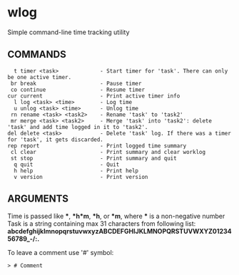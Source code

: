 # wlog
Simple command-line time tracking utility

## COMMANDS
      t timer <task>             - Start timer for 'task'. There can only be one active timer.
     br break                    - Pause timer
     co continue                 - Resume timer
    cur current                  - Print active timer info
      l log <task> <time>        - Log time
      u unlog <task> <time>      - Unlog time
     rn rename <task> <task2>    - Rename 'task' to 'task2'
     mr merge <task> <task2>     - Merge 'task' into 'task2': delete 'task' and add time logged in it to 'task2'.
    del delete <task>            - Delete 'task' log. If there was a timer for 'task', it gets discarded.
    rep report                   - Print logged time summary
     cl clear                    - Print summary and clear worklog
     st stop                     - Print summary and quit
      q quit                     - Quit
      h help                     - Print help
      v version                  - Print version

## ARGUMENTS
Time is passed like **\***, **\*h\*m**, **\*h**, or **\*m**, where **\*** is a non-negative number
Task is a string containing max 31 characters from following list: **abcdefghijklmnopqrstuvwxyzABCDEFGHIJKLMNOPQRSTUVWXYZ0123456789_-/\:.**

To leave a comment use '#' symbol:    

    > # Comment
